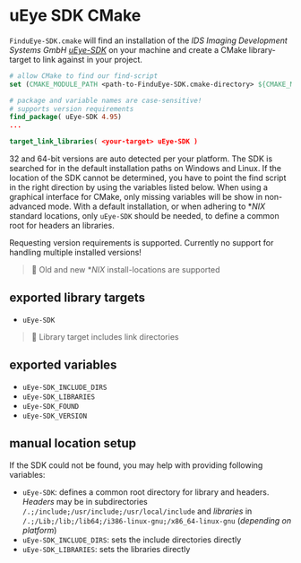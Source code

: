 # uEye SDK CMake
`FinduEye-SDK.cmake` will find an installation of the *IDS Imaging Development Systems GmbH [uEye-SDK](https://de.ids-imaging.com/ids-software-suite.html)* on your machine and create a CMake library-target to link against in your project.

```cmake
# allow CMake to find our find-script
set (CMAKE_MODULE_PATH <path-to-FinduEye-SDK.cmake-directory> ${CMAKE_MODULE_PATH})

# package and variable names are case-sensitive!
# supports version requirements
find_package( uEye-SDK 4.95)
...

target_link_libraries( <your-target> uEye-SDK )
```
32 and 64-bit versions are auto detected per your platform. The SDK is searched for in the default installation paths on Windows and Linux. If the location of the SDK cannot be determined, you have to point the find script in the right direction by using the variables listed below. When using a graphical interface for CMake, only missing variables will be show in non-advanced mode. With a default installation, or when adhering to **NIX* standard locations, only `uEye-SDK` should be needed, to define a common root for headers an libraries.

Requesting version requirements is supported. Currently no support for handling multiple installed versions!

> 📌 Old and new **NIX* install-locations are supported

## exported library targets
* `uEye-SDK`
> 📌 Library target includes link directories

## exported variables
* `uEye-SDK_INCLUDE_DIRS`
* `uEye-SDK_LIBRARIES`
* `uEye-SDK_FOUND`
* `uEye-SDK_VERSION`

## manual location setup
If the SDK could not be found, you may help with providing following variables:
* `uEye-SDK`: defines a common root directory for library and headers. *Headers* may be in subdirectories `/.;/include;/usr/include;/usr/local/include` and *libraries* in `/.;/Lib;/lib;/lib64;/i386-linux-gnu;/x86_64-linux-gnu` (*depending on platform*)
* `uEye-SDK_INCLUDE_DIRS`: sets the include directories directly
* `uEye-SDK_LIBRARIES`: sets the libraries directly
